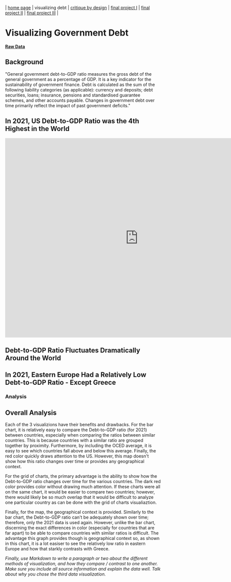 | [home page](README) | visualizing debt | [critique by design](critique-by-design) | [final project I](final-project-part-one) | [final project II](final-project-part-two) | [final project III](final-project-part-three) |

# Visualizing Government Debt

**[Raw Data](https://data.oecd.org/gga/general-government-debt.htm)**

## Background
"General government debt-to-GDP ratio measures the gross debt of the general government as a percentage of GDP. It is a key indicator for the sustainability of government finance. Debt is calculated as the sum of the following liability categories (as applicable): currency and deposits; debt securities, loans; insurance, pensions and standardised guarantee schemes, and other accounts payable. Changes in government debt over time primarily reflect the impact of past government deficits."

## In 2021, US Debt-to-GDP Ratio was the 4th Highest in the World
<iframe src="https://data.oecd.org/chart/6XSn" width="860" height="645" style="border: 0" mozallowfullscreen="true" webkitallowfullscreen="true" allowfullscreen="true"><a href="https://data.oecd.org/chart/6XSn" target="_blank">OECD Chart: General government debt, Total, % of GDP, Annual, 2021</a></iframe>

## Debt-to-GDP Ratio Fluctuates Dramatically Around the World
<div class="flourish-embed flourish-chart" data-src="visualisation/12571887"><script src="https://public.flourish.studio/resources/embed.js"></script></div>

## In 2021, Eastern Europe Had a Relatively Low Debt-to-GDP Ratio - Except Greece 
<div class="flourish-embed flourish-map" data-src="visualisation/12571984"><script src="https://public.flourish.studio/resources/embed.js"></script></div>

### Analysis


## Overall Analysis
Each of the 3 visualizions have their benefits and drawbacks. For the bar chart, it is relatively easy to compare the Debt-to-GDP ratio (for 2021) between countries, especially when comparing the ratios between similar countries. This is because countries with a similar ratio are grouped together by proximity. Furthermore, by including the OCED average, it is easy to see which countries fall above and below this average. Finally, the red color quickly draws attention to the US. However, this map doesn't show how this ratio changes over time or provides any geographical context. 

For the grid of charts, the primary advantage is the ability to show how the Debt-to-GDP ratio changes over time for the various countries. The dark red color provides color without drawing much attention. If these charts were all on the same chart, it would be easier to compare two countries; however, there would likely be so much overlap that it would be difficult to analyze one particular country as can be done with the grid of charts visualiaztion.

Finally, for the map, the geographical context is provided. Similarly to the bar chart, the Debt-to-GDP ratio can't be adequately shown over time; therefore, only the 2021 data is used again. However, unlike the bar chart, discerning the exact differences in color (especially for countries that are far apart) to be able to compare countries with similar ratios is difficult. The advantage this graph provides though is geographical context so, as shown in this chart, it is a lot easiser to see the relatively low ratio in eastern Europe and how that starkly contrasts with Greece.  



*Finally, use Markdown to write a paragraph or two about the different methods of visualization, and how they compare / contrast to one another. Make sure you include all source information and explain the data well.  Talk about why you chose the third data visualization.* 
